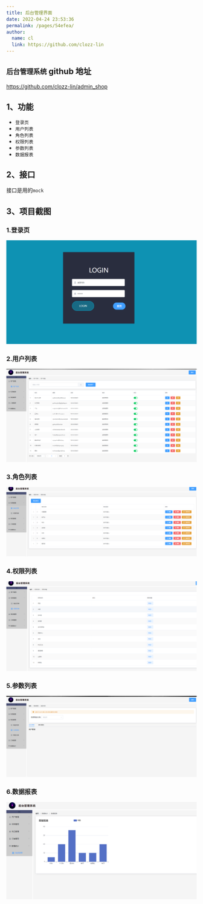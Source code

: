 ```yaml
---
title: 后台管理界面
date: 2022-04-24 23:53:36
permalink: /pages/54efea/
author: 
  name: cl
  link: https://github.com/clozz-lin
---
```



## `后台管理系统` github 地址
<https://github.com/clozz-lin/admin_shop>
 

## 1、功能
+ `登录页`
+ `用户列表`
+ `角色列表`
+ `权限列表`
+ `参数列表`
+ `数据报表`
## 2、接口
  接口是用的`mock`

## 3、项目截图
### 1.登录页
![登录页](../.vuepress/public/img/admin_shop/login.png)
### 2.用户列表
![用户列表](../.vuepress/public/img/admin_shop/users.png)

### 3.角色列表
![角色列表](../.vuepress/public/img/admin_shop/roles.png)

### 4.权限列表
![权限列表](../.vuepress/public/img/admin_shop/rights.png)

### 5.参数列表
![参数列表](../.vuepress/public/img/admin_shop/cate.png)

### 6.数据报表
![数据报表](../.vuepress/public/img/admin_shop/baobiao.png)

